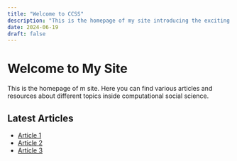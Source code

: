```yaml
---
title: "Welcome to CCSS"
description: "This is the homepage of my site introducing the exciting field of computational social science"
date: 2024-06-19
draft: false
---
```


# Welcome to My Site

This is the homepage of m site. Here you can find various articles and resources about different topics inside computational social science.

## Latest Articles

- [Article 1](/articles/article1)
- [Article 2](/articles/article2)
- [Article 3](/articles/article3)